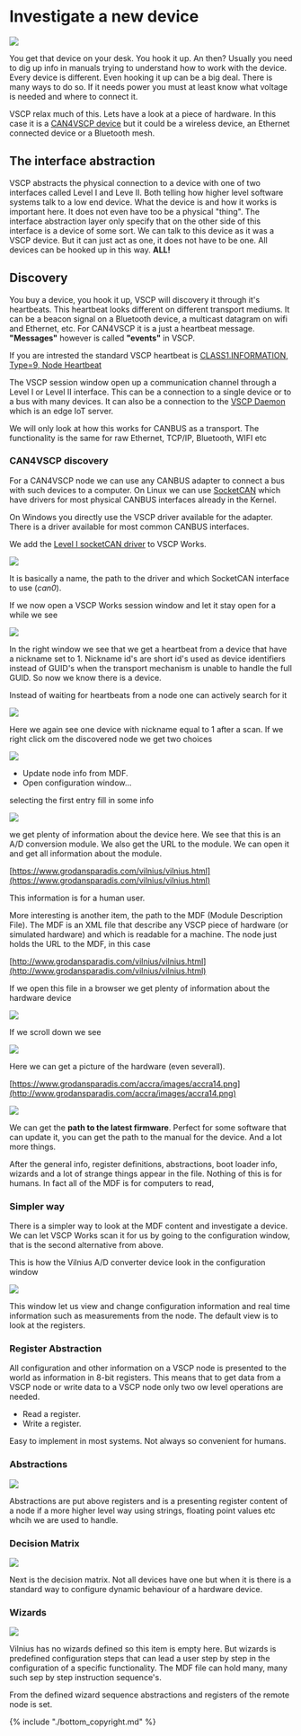 # Investigate a new device

![](./images/vscp_device_on_bench.jpg)

You get that device on your desk. You hook it up. An then? Usually you need to dig up info in manuals trying to understand how to work with the device. Every device is different. Even hooking it up can be a big deal. There is many ways to do so. If it needs power you must at least know what voltage is needed and where to connect it.

VSCP relax much of this. Lets have a look at a piece of hardware. In this case it is a [CAN4VSCP device](https://grodansparadis.gitbooks.io/the-vscp-specification/vscp_over_can_can4vscp.html) but it could be a wireless device, an Ethernet connected device or a Bluetooth mesh. 

## The interface abstraction
VSCP abstracts the physical connection to a device with one of two interfaces called Level I and Leve II. Both telling how higher level software systems talk to a low end device. What the device is and how it works is important here. It does not even have too be a physical "thing". The interface abstraction layer only specify that on the other side of this interface is a device of some sort. We can talk to this device as it was a VSCP device. But it can just act as one, it does not have to be one. All devices can be hooked up in this way. **ALL!**

## Discovery
You buy a device, you hook it up, VSCP will discovery it through it's heartbeats. This heartbeat looks different on different transport mediums. It can be a beacon signal on a Bluetooth device, a multicast datagram on wifi and Ethernet, etc. For CAN4VSCP it is a just a heartbeat message. **"Messages"** however is called **"events"** in VSCP. 

If you are intrested the standard VSCP heartbeat is [CLASS1.INFORMATION, Type=9, Node Heartbeat](https://grodansparadis.gitbooks.io/the-vscp-specification/class1.information.html#type--9-0x09-node-heartbeat)

The VSCP session window open up a communication channel through a Level I or Level II interface. This can be a connection to a single device or to a bus with many devices. It can also be a connection to the [VSCP Daemon](https://grodansparadis.gitbooks.io/the-vscp-daemon) which is an edge IoT server.

We will only look at how this works for CANBUS as a transport. The functionality is the same for raw Ethernet, TCP/IP, Bluetooth, WIFI etc 

### CAN4VSCP discovery

For a CAN4VSCP node we can use any CANBUS adapter to connect a bus with such devices to a computer. On Linux we can use [SocketCAN](https://www.google.com/url?sa=t&rct=j&q=&esrc=s&source=web&cd=1&cad=rja&uact=8&ved=0ahUKEwjWnoLb5MvbAhVoyKYKHVcGBzcQFggoMAA&url=https%3A%2F%2Fen.wikipedia.org%2Fwiki%2FSocketCAN&usg=AOvVaw1wC_MpUCU_F_3fvkDWpN4A) which have drivers for most physical CANBUS interfaces already in the Kernel.

On Windows you directly use the VSCP driver available for the adapter. There is a driver available for most common CANBUS interfaces.

We add the [Level I socketCAN driver](https://grodansparadis.gitbooks.io/the-vscp-daemon/level1_driver_socketcan.html) to VSCP Works.

![](./images/vscpwors_canal_session_socketcan.png)

It is basically a name, the path to the driver and which SocketCAN interface to use (*can0*).

If we now open a VSCP Works session window and let it stay open for a while we see

![](./images/socketcan_heartbeat.png)

In the right window we see that we get a heartbeat from a device that have a nickname set to 1. Nickname id's are short id's used as device identifiers instead of GUID's when the transport mechanism is unable to handle the full GUID. So now we know there is a device. 

Instead of waiting for heartbeats from a node one can actively search for it

![](./images/scan_for_device.png)

Here we again see one device with nickname equal to 1 after a scan. If we right click om the discovered node we get two choices

![](/images/scan_menu.jpg)

* Update node info from MDF.
* Open configuration window...

selecting the first entry fill in some info

![](/images/scan_info2.png)

we get plenty of information about the device here. We see that this is an A/D conversion module. We also get the URL to the module. We can open it and get all information about the module.

[https://www.grodansparadis.com/vilnius/vilnius.html](https://www.grodansparadis.com/vilnius/vilnius.html)

This information is for a human user. 

More interesting is another item, the path to the MDF (Module Description File). The MDF is an XML file that describe any VSCP piece of hardware (or simulated hardware) and which is readable for a machine. The node just holds the URL to the MDF, in this case

[http://www.grodansparadis.com/vilnius/vilnius.html](http://www.grodansparadis.com/vilnius/vilnius.html)

If we open this file in a browser we get plenty of information about the hardware device

![](/images/vilnius_mdf1.png)

If we scroll down we see

![](/images/vilnius_mdf2.png)

Here we can get a picture of the hardware (even severall).

[https://www.grodansparadis.com/accra/images/accra14.png](http://www.grodansparadis.com/accra/images/accra14.png)

![](./images/accra14.png)

We can get the **path to the latest firmware**. Perfect for some software that can update it, you can get the path to the manual for the device. And a lot more things.

After the general info, register definitions, abstractions, boot loader info, wizards and a lot of strange things appear in the file. Nothing of this is for humans. In fact all of the MDF is for computers to read,

### Simpler way

There is a simpler way to look at the MDF content and investigate a device. We can let VSCP Works scan it for us by going to the configuration window, that is the second alternative from above.

This is how the Vilnius A/D converter device look in the configuration window

![](./images/vilnius_config_window.png)

This window let us view and change configuration information and real time information such as measurements from the node. The default view is to look at the registers. 

### Register Abstraction

All configuration and other information on a VSCP node is presented to the world as information in 8-bit registers. This means that to get data from a VSCP node or write data to a VSCP node only two ow level operations are needed.

* Read a register.
* Write a register.

Easy to implement in most systems. Not always so convenient for humans.

### Abstractions

![](./images/vilnius_abstractions.png)

Abstractions are put above registers and is a presenting register content of a node if a more higher level way using strings, floating point values etc whcih we are used to handle.

### Decision Matrix

![](./images/vilnius_decision_matrix.png)

Next is the decision matrix. Not all devices have one but when it is there is a standard way to configure dynamic behaviour of a hardware device.

### Wizards

![](./images/vilnius_wizards.png)

Vilnius has no wizards defined so this item is empty here. But wizards is predefined configuration steps that can lead a user step by step in the configuration of a specific functionality. The MDF file can hold many, many such sep by step instruction sequence's. 

From the defined wizard sequence abstractions and registers of the remote node is set.

{% include "./bottom_copyright.md" %}